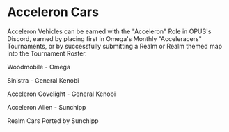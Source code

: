 # Acceleron Cars

Acceleron Vehicles can be earned with the "Acceleron" Role in OPUS's Discord, earned by placing first in Omega's Monthly "Acceleracers" Tournaments, or by successfully submitting a Realm or Realm themed map into the Tournament Roster. 

Woodmobile - Omega

Sinistra - General Kenobi

Acceleron Covelight - General Kenobi

Acceleron Alien - Sunchipp

Realm Cars Ported by Sunchipp
